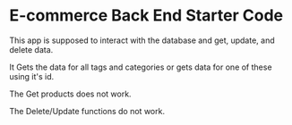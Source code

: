 # E-commerce Back End Starter Code

This app is supposed to interact with the database and get, update, and delete data.

It Gets the data for all tags and categories or gets data for one of these using it's id.

The Get products does not work.

The Delete/Update functions do not work.